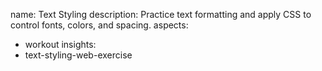 name: Text Styling
description: Practice text formatting and apply CSS to control fonts, colors, and spacing.
aspects:
  - workout
insights:
  - text-styling-web-exercise
